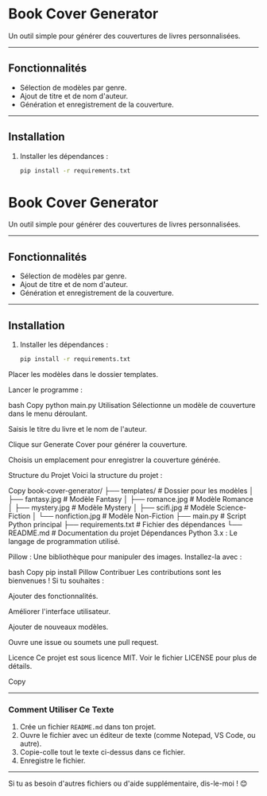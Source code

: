 # Book Cover Generator

Un outil simple pour générer des couvertures de livres personnalisées.

---

## Fonctionnalités
- Sélection de modèles par genre.
- Ajout de titre et de nom d'auteur.
- Génération et enregistrement de la couverture.

---

## Installation
1. Installer les dépendances :
   ```bash
   pip install -r requirements.txt
# Book Cover Generator

Un outil simple pour générer des couvertures de livres personnalisées.

---

## Fonctionnalités
- Sélection de modèles par genre.
- Ajout de titre et de nom d'auteur.
- Génération et enregistrement de la couverture.

---

## Installation
1. Installer les dépendances :
   ```bash
   pip install -r requirements.txt
Placer les modèles dans le dossier templates.

Lancer le programme :

bash
Copy
python main.py
Utilisation
Sélectionne un modèle de couverture dans le menu déroulant.

Saisis le titre du livre et le nom de l'auteur.

Clique sur Generate Cover pour générer la couverture.

Choisis un emplacement pour enregistrer la couverture générée.

Structure du Projet
Voici la structure du projet :

Copy
book-cover-generator/
├── templates/            # Dossier pour les modèles
│   ├── fantasy.jpg       # Modèle Fantasy
│   ├── romance.jpg       # Modèle Romance
│   ├── mystery.jpg       # Modèle Mystery
│   ├── scifi.jpg         # Modèle Science-Fiction
│   └── nonfiction.jpg    # Modèle Non-Fiction
├── main.py               # Script Python principal
├── requirements.txt      # Fichier des dépendances
└── README.md             # Documentation du projet
Dépendances
Python 3.x : Le langage de programmation utilisé.

Pillow : Une bibliothèque pour manipuler des images. Installez-la avec :

bash
Copy
pip install Pillow
Contribuer
Les contributions sont les bienvenues ! Si tu souhaites :

Ajouter des fonctionnalités.

Améliorer l'interface utilisateur.

Ajouter de nouveaux modèles.

Ouvre une issue ou soumets une pull request.

Licence
Ce projet est sous licence MIT. Voir le fichier LICENSE pour plus de détails.

Copy

---

### **Comment Utiliser Ce Texte**
1. Crée un fichier `README.md` dans ton projet.
2. Ouvre le fichier avec un éditeur de texte (comme Notepad, VS Code, ou autre).
3. Copie-colle tout le texte ci-dessus dans ce fichier.
4. Enregistre le fichier.

---

Si tu as besoin d'autres fichiers ou d'aide supplémentaire, dis-le-moi ! 😊
